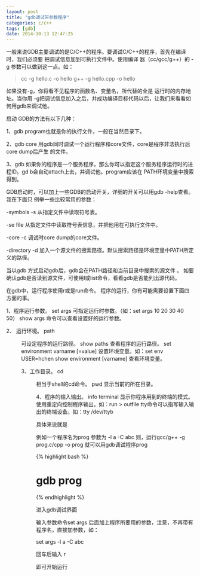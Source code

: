```yaml
---
layout: post
title: "gdb调试带参数程序" 
categories: c/c++ 
tags: [gdb]
date: 2014-10-13 12:47:25
---
```


一般来说GDB主要调试的是C/C++的程序。要调试C/C++的程序，首先在编译时，我们必须要 
把调试信息加到可执行文件中。使用编译 器（cc/gcc/g++）的 -g 参数可以做到这一点。如： 

> cc -g hello.c -o hello 
> g++ -g hello.cpp -o hello 

如果没有-g，你将看不见程序的函数名、变量名，所代替的全是 运行时的内存地址。当你用 
-g把调试信息加入之后，并成功编译目标代码以后，让我们来看看如何用gdb来调试他。 

启动 GDB的方法有以下几种： 

1、gdb <program> 
program也就是你的执行文件，一般在当然目录下。 

2、gdb <program> core 
用gdb同时调试一个运行程序和core文件，core是程序非法执行后core dump后产生 
的文件。 

3、gdb <program> <PID> 
如果你的程序是一个服务程序，那么你可以指定这个服务程序运行时的进程ID。gd 
b会自动attach上去，并调试他。program应该在 PATH环境变量中搜索得到。 



GDB启动时，可以加上一些GDB的启动开关，详细的开关可以用gdb -help查看。我在下面只 
例举一些比较常用的参数： 

-symbols <file> 
-s <file> 
从指定文件中读取符号表。 

-se file 
从指定文件中读取符号表信息，并把他用在可执行文件中。 

-core <file> 
-c <file> 
调试时core dump的core文件。 

-directory <directory> 
-d <directory> 
加入一个源文件的搜索路径。默认搜索路径是环境变量中PATH所定义的路径。

当以gdb <program>方式启动gdb后，gdb会在PATH路径和当前目录中搜索<program>的源文件 
。 如要确认gdb是否读到源文件，可使用l或list命令，看看gdb是否能列出源代码。 

在gdb中，运行程序使用r或是run命令。 程序的运行，你有可能需要设置下面四方面的事。 

1、程序运行参数。 
set args 可指定运行时参数。（如：set args 10 20 30 40 50） 
show args 命令可以查看设置好的运行参数。 

2、 运行环境。 
path <dir> 可设定程序的运行路径。 
show paths 查看程序的运行路径。 
set environment varname [=value] 设置环境变量。如：set env USER=hchen 
show environment [varname] 查看环境变量。 

3、工作目录。 
cd <dir> 相当于shell的cd命令。 
pwd 显示当前的所在目录。 

4、程序的输入输出。 
info terminal 显示你程序用到的终端的模式。 
使用重定向控制程序输出。如：run > outfile 
tty命令可以指写输入输出的终端设备。如：tty /dev/ttyb

具体来说就是

例如一个程序名为prog 参数为 -l a -C abc
则，运行gcc/g++ -g  prog.c/cpp -o prog
就可以用gdb调试程序prog

{% highlight bash %}
# gdb prog
{% endhighlight %}

进入gdb调试界面

输入参数命令set args 后面加上程序所要用的参数，注意，不再带有程序名，直接加参数，如：

set args -l a -C abc

回车后输入
r

即可开始运行
